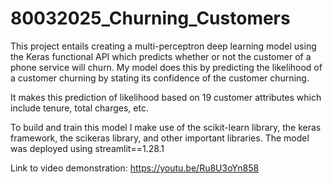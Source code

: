 # 80032025_Churning_Customers

This project entails creating a multi-perceptron deep learning model using the Keras functional API which predicts whether
or not the customer of a phone service will churn. My model does this by predicting the likelihood of a customer churning by stating its confidence
of the customer churning.

It makes this prediction of likelihood based on 19 customer attributes which include tenure, total charges, etc. 

To build and train this model I make use of the scikit-learn library, the keras framework, the scikeras library, and other important libraries.
The model was deployed using streamlit==1.28.1

Link to video demonstration:
https://youtu.be/Ru8U3oYn858
